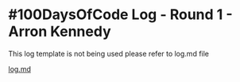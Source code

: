 # #100DaysOfCode Log - Round 1 - Arron Kennedy

This log template is not being used please refer to log.md file

[log.md](https://github.com/Arronk/My-Coding-Journey/blob/master/log.md)
